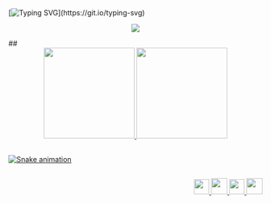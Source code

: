 
##

[![Typing SVG](https://readme-typing-svg.herokuapp.com/?color=0d1840&size=35&center=true&vCenter=true&width=1000&lines=Hi+there,+my+name+is+Camila+Ferreira+de+Almeida;and+welcome+to+my+Github+profile!)](https://git.io/typing-svg)

<p align="center">
 <img src="https://i.pinimg.com/originals/93/63/28/936328621c56231e37fd265d276183e2.jpg">
</p>
##

<div align="center">
<a href="https://github.com/jkvua">
<img height="180em" src="https://github-readme-stats.vercel.app/api/top-langs/?username=jkvua&layout=compact&langs_count=7&theme=dark"/>
<img height="180em" src="https://github-readme-stats.vercel.app/api?username=jkvua&show_icons=true&theme=dark&include_all_commits=true&count_private=true"/>
</div>

 ##
 ![Snake animation](https://github.com/seu-usuário-aqui/seu-usuário-aqui/blob/output/github-contribution-grid-snake.svg)
 ##
 
 <div align="right">
  <img height="30em" src="https://cdn.jsdelivr.net/gh/devicons/devicon/icons/vuejs/vuejs-original.svg" />
 <img height="32em" src="https://cdn.jsdelivr.net/gh/devicons/devicon/icons/python/python-original.svg" />
 <img height="30em" src="https://cdn.jsdelivr.net/gh/devicons/devicon/icons/vuetify/vuetify-original.svg" />
 <img height="32em" src="https://cdn.jsdelivr.net/gh/devicons/devicon/icons/django/django-plain.svg" />
 </div>

